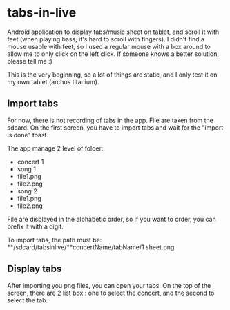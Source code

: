 tabs-in-live
============

Android application to display tabs/music sheet on tablet, and scroll it with feet (when playing bass, it's hard to scroll with fingers).
I didn't find a mouse usable with feet, so I used a regular mouse with a box around to allow me to only click on the left click. If someone knows a better solution, please tell me :)


This is the very beginning, so a lot of things are static, and I only test it on my own tablet (archos titanium).

Import tabs
-----------

For now, there is not recording of tabs in the app. File are taken from the sdcard.
On the first screen, you have to import tabs and wait for the "import is done" toast.

The app manage 2 level of folder:
* concert 1
 * song 1
  * file1.png
  * file2.png
 * song 2
  * file1.png
  * file2.png

File are displayed in the alphabetic order, so if you want to order, you can prefix it with a digit.

To import tabs, the path must be: **/sdcard/tabsinlive/**concertName/tabName/1 sheet.png

Display tabs
------------

After importing you png files, you can open your tabs. On the top of the screen, there are 2 list box : one to select the concert, and the second to select the tab.